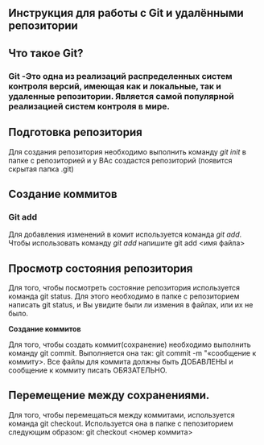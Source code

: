 ## Инструкция для работы с Git и удалёнными репозитории

## Что такое Git? ##

### Git -Это одна из реализаций распределенных систем контроля версий, имеющая как и локальные, так и удаленные репозитории. Является самой популярной реализацией систем контроля в мире. ###

## Подготовка репозитория

 Для создания репозитория необходимо выполнить команду *git init* в папке с репозиторией и у ВАс создастся репозиторий (появится скрытая папка .git)

 ## Создание коммитов
 ### Git add

 Для добавления изменений в комит используется команда *git add*. Чтобы использовать команду *git add* напишите git add <имя файла>
 
 ## Просмотр состояния репозитория 

 Для того, чтобы посмотреть состояние репозитория используется команда git status. Для этого необходимо в папке с репозиторием написать git status, и Вы увидите были ли измения в файлах, или их не было.

 __Создание коммитов__

 Для того, чтобы создать коммит(сохранение) необходимо выполнить команду git commit.
Выполняется она так: git commit -m "«сообщение к коммиту>. Все файлы для коммита должны быть ДОБАВЛЕНЫ и сообщение к коммиту писать ОБЯЗАТЕЛЬНО.
## Перемещение между сохранениями.

Для того, чтобы перемещаться между коммитами, используется команда git checkout. Используется она в папке с пепозиторием следующим образом: git checkout <номер коммита>